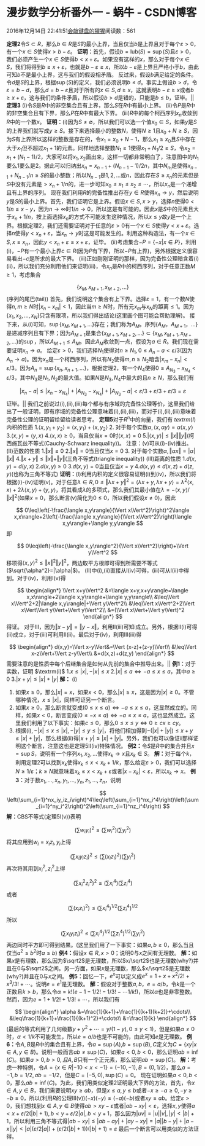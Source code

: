 
# 漫步数学分析番外一 - 蜗牛 - CSDN博客


2016年12月14日 22:41:51[会敲键盘的猩猩](https://me.csdn.net/u010182633)阅读数：561


$\textbf{定理2}$令$S\subset R$，那么$b\in R$是$S$的最小上界，当且仅当$b$是上界且对于每个$\varepsilon>0$，有一个$x\in S$使得$x>b-\varepsilon$。
$\textbf{证明：}$首先，假设$b=\text{lub}(S)=\sup(S)$且$\varepsilon>0$，我们必须产生一个$x\in S$使得$b<x+\varepsilon$。如果没有这样的$x$，那么对于每个$x\in S$，我们将得到$b\geq x+\varepsilon$，也就是$b-\varepsilon\geq x$，所以$b-\varepsilon$是上界且严格小于$b$，由此可知$b$不是最小上界，这与我们的假设相矛盾。
反过来，假设$b$满足给定的条件。令$d$是$S$的上界，根据$\sup(S)$的定义，我们必须说明$b\leq d$。事实上假设$b>d$，令$\varepsilon=b-d$，那么$d=b-\varepsilon$且对于所有的$x\in S,d\geq x$，这就表明$b-\varepsilon\geq x$或者$b\geq x+\varepsilon$，这与我们的条件矛盾，所以假设$b>d$是错的，只能是$b\leq b$，证毕。$||$
$\textbf{定理3}$
$\textrm{(i)}$令$S$是$R$中的非空集合且有上界，那么$S$在$R$中有最小上界。
$\textrm{(ii)}$令$P$是$R$中的非空集合且有下界，那么$P$在$R$中有最大下界。
$\textrm{(iii)}$$R$中的每个柯西序列$x_n$收敛到$R$中的一个数$x$。
$\textbf{证明：}$$\textrm{(i)}$因为$S\neq\emptyset$，所以我们可以选一个值$x_0\in S$，如果$y$是$S$的上界我们就写成$y\geq S$。接下来选择最小的整数$N$，使得$N\geq1$且$x_0+N\geq S$，因为$S$有上界所以这样的整数是存在的，令$x_1=x_0+N-1$，那么$x_1\geq x_0$且$S$中存在大于$x_1$但不超过$x_1+1$的元素。同样地选择整数$N_1\geq1$使得$x_1+N_1/2\geq S$，令$x_2=x_1+(N_1-1)/2$，大家可以将$x_1,x_2$画出来，这样一切都非常明白了，注意图中的$N_1$要么1要么是2。据此可以归纳出$x_n=x_{n-1}+(N_{n-1}-1)/2n$，其中$N_{n_1}$是使得$x_{n-1}+N_{n-1}/n\geq S$的最小整数；所以$N_{n-1}$是$1,2,\ldots$或$n$，因此存在$S\geq x_n$的元素但是$S$中没有元素是$>x_n+1/n$的，进一步可知$x_0\leq x_1\leq x_2\leq\cdots$，所以$x_n$是一个递增且有上界的序列。
现在我们利用$R$的完备性推出存在$y\in R$使得$x_n\to y$，然后说明$y$是$S$的最小上界。首先，我们证明它是上界。假设$x\in S,x>y$，选择$n$使得$0<1/n\leq x-y$，因为$n\to\infty$时$1/n\to0$，所以这是有可能的。因此$x$是$S$中的元素且大于$x_n+1/n$，按上面选择$x_n$的方式不可能发生这种情况，所以$x\leq y$故$y$是一个上界。根据定理2，我们还需要证明对于任意的$\varepsilon>0$有一个$x\in S$使得$y<x+\varepsilon$。选择$n$使得$y<x_n+\varepsilon$，当$x_n\to y$时这是可能发生的。利用这种构造法，有一个$x\in S,x\geq x_n$，因此$y<x_n+\varepsilon\leq x+\varepsilon$，证毕。
$\textrm{(ii)}$考虑集合$-P=\{-x|x\in P\}$，利用$\textrm{(i)}$，$-P$有一个最小上界$c\in R$(因为$P$有下界，所以$-P$有上界)，另外根据定义很容易看出$-c$是所求的最大下界。
$\textrm{(iii)}$正如刚刚证明的那样，因为完备性公理暗含着$\textrm{(i)(ii)}$，所以我们充分利用他们来证明$\textrm{(iii)}$，令$x_n$是$R$中的柯西序列，对于任意正数$M\geq1$，考虑集合

$$
\{x_M,x_{M+1},x_{M+2},\ldots\}
$$
(序列的尾巴(tail))
首先，我们说明这个集合有上下界。选择$\varepsilon=1$，有一个数$N$使得$n,m\geq N$时$|x_n-x_m|<1$，因此当$m\geq N$时，所有元$x_m$与$x_N$的距离$\leq1$。因为$\{x_1,x_2,\ldots,x_N\}$只含有限项，所以我们得出结论(这里画个图可能会帮助理解)。
接下来，从$\textrm{(i)}$可知，$\sup\{x_M,x_{M+1},\ldots\}$存在；我们称为$A_M$。序列$\{A_M$，$A_{M+1}$，$\ldots\}$是递减序列且有下界；因为$A_{M+1}$是集合$\{x_{M+1},x_{M+2},\ldots\}\subset\{x_M,x_{M+1},x_{M+2},\ldots\}$的$\sup$，所以$A_{M+1}\leq A_M$。因此$A_M$收敛到一点，假设为$a\in R$。我们现在需要证明$x_n\to a$。
给定$\varepsilon>0$，我们选择$N_1$使得对$n\geq N_1,0\leq A_n-a<\varepsilon/3$(因为$A_n\to a$)。因为$x_n$是一个柯西序列，所以有$N_2$使得$m,n\geq N_2$暗含$|x_m-x_n|<\varepsilon/3$。因为$A_n=\sup\{x_n,x_{n+1},\ldots\}$，根据定理2，有一个$N_4$使得$0\leq A_{N_3}-x_{N_4}<\varepsilon/3$，其中$N_3$是$N_1,N_2$的最大值。如果$N$是$N_3,N_4$中最大的且$n\geq N$，那么我们有

$$
|x_n-a|\leq|x_n-x_{N_4}|+|A_{N_3}-x_{N_4}|+|A_{N_3}-a|<\varepsilon/3+\varepsilon/3+\varepsilon/3=\varepsilon
$$
证毕。$||$
我们之前说过$\textrm{(i),(ii),(iii)}$每个都与有序域的完备性公理等价，这里我们给出了一般证明，即有序域的完备性公理意味着$\textrm{(i),(ii),(iii)}$，而对于$\textrm{(i),(ii),(iii)}$意味着完备性公理的证明留给留给读者思考。
$\textbf{定理5}$对于$R^n$中的向量，我们有
$textrm{(I)}$内积的性质
1.$\langle x,y_1+y_2\rangle=\langle x,y_1\rangle+\langle x,y_2\rangle$
2. 对于每个实数$\alpha,\langle x,\alpha y\rangle=\alpha\langle x,y\rangle$
3.$\langle x,y\rangle=\langle y,x\rangle$
4.$\langle x,x\rangle\geq0$，当且仅当$x=0$时$\langle x,x\rangle=0$
5.$|\langle x,y\rangle|\leq\Vert x\Vert\Vert y\Vert$(柯西施瓦兹不等式(Cauchy-Schwarz inequality))。
注意：$\textrm{(v)}$可从$\textrm{(i)-(iv)}$推出。
$\textrm{(II)}$范数的性质
1.$\Vert x\Vert\geq0$
2.$\Vert x\Vert=0$当且仅当$x=0$
3. 对于每个实数$\alpha,\Vert\alpha x\Vert=|\alpha|\Vert x\Vert$
4.$\Vert x+y\Vert\leq\Vert x\Vert+\Vert y\Vert$(三角不等式(triangle inequality))
$\textrm{(III)}$距离的性质
1.$d(x,y)=d(y,x)$
2.$d(x,y)\geq0$
3.$d(x,y)=0$当且仅当$x=y$
4.$d(x,y)\leq d(x,z)+d(z,y)$(也称为三角不等式)
$\textbf{证明：}$$\textrm{(I)}$利用内积的定义很容易证明$\textrm{(i)}$到$\textrm{(iv)}$，所以我们将根据$\textrm{(i)-(iv)}$证明$\textrm{(v)}$。对于任意$\lambda\in R,0\leq\Vert\lambda x+y\Vert^2=\langle\lambda x+y,\lambda x+y\rangle=\lambda^2\langle x,x\rangle+2\lambda\langle x,y\rangle+\langle y,y\rangle$，将其看成$\lambda$的多项式，那么我们其最小值在$\lambda=-\langle x,y\rangle/\Vert x\Vert^2$(如果$x=0$，那么断言$\textrm{(v)}$简化为$0\leq 0$，所以我们假设$x\neq0$)，因此

$$
0\leq\left(-\frac{\langle x,y\rangle}{\Vert x\Vert^2}\right)^2\langle x,x\rangle+2\left(-\frac{\langle x,y\rangle}{\Vert x\Vert^2}\right)\langle x,y\rangle+\langle y,y\rangle
$$
即

$$
0\leq\left(-\frac{\langle x,y\rangle^2}{\Vert x\Vert^2}\right)+\Vert y\Vert^2
$$
移项得$\langle x,y\rangle^2\leq\Vert x\Vert^2\Vert y\Vert^2$，两边取平方根即可得到所需要不等式($\sqrt{\alpha^2}=|\alpha|$)。
$\textrm{(II)}$中$\textrm{(i),(ii)}$直接从$\textrm{I(iv)}$可得，$\textrm{(iii)}$可从$\textrm{I(ii)}$中得到。对于$\textrm{(iv)}$，利用$\textrm{I(v)}$得

$$
\begin{align*}
\Vert x+y\Vert^2
&=\langle x+y,x+y\rangle=\langle x,x\rangle+2\langle x,y\rangle+\langle y,y\rangle\\
&\leq\Vert x\Vert^2+2|\langle x,y\rangle|+\Vert y\Vert^2\\
&\leq\Vert x\Vert^2+2\Vert x\Vert\Vert y\Vert+\Vert y\Vert^2\\
&=(\Vert x\Vert+\Vert y\Vert)^2
\end{align*}
$$
得证。
对于$\textrm{III}$，因为$\Vert x-y\Vert=\Vert y-x\Vert$，利用$\textrm{II(iii)}$可知$\textrm{i}$成立。另外，根据$\textrm{II(i)}$可得$\textrm{(ii)}$成立，对于$\textrm{(iii)}$可利用$\textrm{II(ii)}$。最后对于$\textrm{(iv)}$，利用$\textrm{III(iii)}$得

$$
\begin{align*}
d(x,y)=\Vert x-y\Vert&=\Vert (x-z)+(z-y)\Vert\\
&\leq\Vert x-z\Vert+\Vert z-y\Vert\\
&=d(x,z)+d(z,y)
\end{align*}
$$
需要注意的是性质中每个后继集合是如何从先前的集合中推导出来。$||$
$\textbf{例1：}$对于实数，证明
$\textrm(i)$
1.$x\leq|x|,-|x|\leq x$
2.$|x|\leq a\Leftrightarrow -a\leq x\leq a$，其中$a\geq0$
3.$|x+y|\leq|x|+|y|$
$\textbf{解：}$
$\textrm{(i)}$
1. 如果$x\geq0$，那么$|x|=x$，如果$x<0$，那么$|x|\geq x$，这是因为$|x|\geq0$。不管哪种情况，$x\leq|x|$，同样可证另一个断言。
2. 如果$x\geq0$，那么断言就变成$(0\leq x\leq a)\Leftrightarrow-a\leq x\leq a$，这显然成立的。同样，如果$x<0$，断言变成$(0\leq -x\leq a)\Leftrightarrow-a\leq x\leq a$，这也显然成立。这里我们利用了以下事实：如果$c\leq0$，那么$0\leq x\leq y\Leftrightarrow0\geq cx\geq cy$。
3. 根据$\textrm{(i)},-|x|\leq x\leq|x|,-|y|\leq y\leq|y|$，将他们相加得到$-(|x|+|y|)\leq x+y\leq|x|+|y|$，那么根据$\textrm{(ii)}$得$|x+y|\leq|x|+|y|$。另外，我们也可以像证$\textrm{ii}$那样证明这个断言，注意这也是定理5$\textrm{II(iv)}$特殊情况。
$\textbf{例2：}$令$S$是$R$中的集合并且$x=\sup{S}$，说明有一个序列$x_1,x_2,\ldots$使得$x_k\to x$且$x_k\in S$。
$\textbf{解：}$对于每个$k$，利用定理2可以找到$x_k$使得$x_k\leq x<x_k+1/k$，那么给定$\varepsilon>0$，我们可以选择$N\geq1/\varepsilon$；$k\geq N$就意味着$x_k\leq x<x_k+\varepsilon$或者$|x-x_k|<\varepsilon$，所以$x_k\to x$。
$\textbf{例3：}$对于数$x_1,\ldots,x_n,y_1,\ldots,y_n,z_1,\ldots,z_n$，说明

$$
\left(\sum_{i=1}^nx_iy_iz_i\right)^4\leq\left(\sum_{i=1}^nx_i^4\right)\left(\sum_{i=1}^ny_i^2\right)^2\left(\sum_{i=1}^nz_i^4\right)
$$
$\textbf{解：}$CBS不等式(定理5$\textrm{I(v)}$)表明

$$
\left(\sum w_iy_i\right)^2\leq\left(\sum w_i^2\right)\left(\sum y_i^2\right)
$$
将其应用到$w_i=x_iz_i,y_i$上得

$$
\left(\sum x_iy_iz_i\right)^2\leq\left(\sum (x_iz_i)^2\right)\left(\sum y_i^2\right)
$$
再次将其用到$x_i^2,z_i^2$上得

$$
\left(\sum x_i^2z_i^2\right)^2\leq\left(\sum x_i^4\right)\left(\sum z_i^4\right)
$$
或者

$$
\left(\sum (x_iz_i)^2\right)\leq\left(\sum x_i^4\right)^{1/2}\left(\sum z_i^4\right)^{1/2}
$$
所以

$$
\left(\sum x_iy_iz_i\right)^2\leq\left(\sum x_i^4\right)^{1/2}\left(\sum z_i^4\right)^{1/2}\left(\sum y_i^2\right)
$$
两边同时平方即可得到结果。(这里我们用了一下事实：如果$a,b\geq0$，那么当且仅当$a^2\leq b^2$时$a\leq b$)
$\textbf{例4：}$假设$x\in R,x>0$；说明0与$x$之间有无理数。
$\textbf{解：}$如果$x$是有理数，那么因为$\sqrt2$是无理数，所以$x/\sqrt2$也是无理数(why?)并且在0与$\sqrt2$之间。另一方面，如果$x$是无理数，那么$x/\sqrt2$是无理数(why?)并且在0与$x$之间。
$\textbf{例5：}$回忆一下，$e^x$可以定义成$e^x=1+x+x^2/2!+x^3/3!+\cdots$。说明$e=e^1$是无理数。
$\textbf{解：}$假设对于整数$a,b$，$e=a/b$，令$k$是一个正数且$k>b$，那么令$\alpha=k!(e-1-1/2!-1/3!-\cdots1/k!)$，所以$\alpha$也是非零整数。然而，因为$e=1+1/2!+1/3!+\cdots$，所以我们有

$$
\begin{align*}
\alpha
&=\frac{1}{k+1}+\frac{1}{(k+1)(k+2)}+\cdots\\
&\leq\frac{1}{k+1}+\frac{1}{(k+1)^2}+\cdots\\
&=\frac{1}{k}
\end{align*}
$$
(最后的等式利用了几何级数$y+y^2+\cdots=y/(1-y),0\leq y<1$)，但是如果$\alpha\neq0$时，$\alpha<1/k$不可能发生，所以$e=a/b$也是不可能的，由此可知$e$是无理数。
$\textbf{例6：}$令$A,B$是$R$中的集合且有上界，令$a=\sup(A)$,$b=\sup(B),C$定义为$C=\{xy|x\in A,y\in B\}$。说明一般而言$ab\neq\sup(C)$，如果$a<0,b<0$，那么证明$ab=\inf(C)$。如果$a>0,b>0,且A,B$只有一个正元素，那么证明$ab=\sup(C)$。
$\textbf{解：}$考虑一种特例，令$A=\{x\in R|-10<x<-1\}=(-10,-1),B=(0,1/2)$，那么$a=-1,b=1/2,ab=-1/2$，但是$C=(-5,0),\sup(C)=0$。
现在证明如果$a<0,b<0$，那么$ab=\inf(C)$。为此，我们用类似定理2证明最大下界的方法，首先，令$x\in A,y\in B$，我们需要说明$xy\geq ab$，但是$x\leq a,y\leq b$或者$-x\geq-a\geq0,-y\geq-b\geq0$，所以(利用$R$的公理$\textrm{III(v)}$)$(-x)(-y)\geq(-a)(-b)$或者$xy\geq ab$。给定$\varepsilon>0$，我们想找到$x\in A,y\in B$使得$ab>xy-\varepsilon$或者$|ab-xy|<\varepsilon$，选择$x,y$使得$a<x+\varepsilon/2(|b|+1),b<y+\varepsilon/2|a|,b<y+1$，那么因为$|uv|=|u||v|,|y|<|b|+1$，所以利用三角不等式得$|ab-xy|\leq|ab-ay|+|ay-xy|=|a||b-y|+|a-x||y|<|a|(\varepsilon/2|a|)+(\varepsilon/2(|b|+1))(|b|+1)=\varepsilon$
最后一个断言可以用类似的方法证得。

